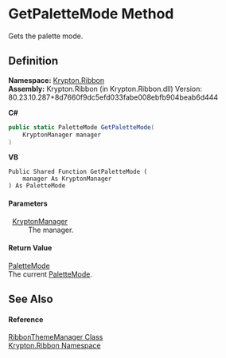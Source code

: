 # GetPaletteMode Method


Gets the palette mode.



## Definition
**Namespace:** <a href="1e9bc734-cff9-e9b8-f013-94cdac669794.md">Krypton.Ribbon</a>  
**Assembly:** Krypton.Ribbon (in Krypton.Ribbon.dll) Version: 80.23.10.287+8d7660f9dc5efd033fabe008ebfb904beab6d444

**C#**
``` C#
public static PaletteMode GetPaletteMode(
	KryptonManager manager
)
```
**VB**
``` VB
Public Shared Function GetPaletteMode ( 
	manager As KryptonManager
) As PaletteMode
```



#### Parameters
<dl><dt>  <a href="fd000c89-b24b-9dde-c880-bccf31b10060.md">KryptonManager</a></dt><dd>The manager.</dd></dl>

#### Return Value
<a href="5a763116-fcba-0451-7e14-4d1c25fa237f.md">PaletteMode</a>  
The current <a href="5a763116-fcba-0451-7e14-4d1c25fa237f.md">PaletteMode</a>.

## See Also


#### Reference
<a href="7f4727b0-6564-3556-210e-c82c0af896f8.md">RibbonThemeManager Class</a>  
<a href="1e9bc734-cff9-e9b8-f013-94cdac669794.md">Krypton.Ribbon Namespace</a>  
